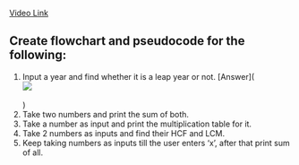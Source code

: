 [Video Link](https://youtu.be/lhELGQAV4gg)

## Create flowchart and pseudocode for the following:

1. Input a year and find whether it is a leap year or not. [Answer](<div id="5A781E474482113CC33C41361849F7A6046_96118"><div id="5A781E474482113CC33C41361849F7A6046_96118_robot"><a href="https://cloud.smartdraw.com/share.aspx/?pubDocShare=5A781E474482113CC33C41361849F7A6046" target="_blank"><img src="https://cloud.smartdraw.com/cloudstorage/5A781E474482113CC33C41361849F7A6046/preview2.png"></a></div></div><script src="https://cloud.smartdraw.com/plugins/html/js/sdjswidget_html.js" type="text/javascript"></script><script type="text/javascript">SDJS_Widget("5A781E474482113CC33C41361849F7A6046",96118,1,"");</script><br/>)
2. Take two numbers and print the sum of both.
3. Take a number as input and print the multiplication table for it.
4. Take 2 numbers as inputs and find their HCF and LCM.
5. Keep taking numbers as inputs till the user enters ‘x’, after that print sum of all.
